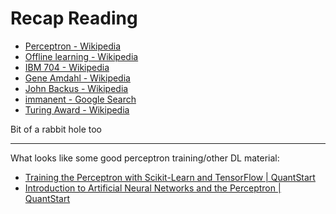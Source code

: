 # Recap Reading

- [Perceptron - Wikipedia](https://en.wikipedia.org/wiki/Perceptron#Learning_algorithm_for_a_single-layer_perceptron)
- [Offline learning - Wikipedia](https://en.wikipedia.org/wiki/Offline_learning)
- [IBM 704 - Wikipedia](https://en.wikipedia.org/wiki/IBM_704)
- [Gene Amdahl - Wikipedia](https://en.wikipedia.org/wiki/Gene_Amdahl)
- [John Backus - Wikipedia](https://en.wikipedia.org/wiki/John_Backus)
- [immanent - Google Search](https://www.google.com/search?q=immanent&client=firefox-b-d&sca_esv=ba28415142d5cdfa&sxsrf=AE3TifPOV5Lx8Sf5M-4jt7nQqj9TSkhYxQ%3A1752657187193&ei=I213aI3FC6-RhbIP-_iymAs&ved=0ahUKEwjN4rjohMGOAxWvSEEAHXu8DLMQ4dUDCBA&uact=5&oq=immanent&gs_lp=Egxnd3Mtd2l6LXNlcnAiCGltbWFuZW50MhMQABiABBiRAhixAxiKBRhGGPkBMg4QABiABBiRAhixAxiKBTILEAAYgAQYkQIYigUyBRAAGIAEMgsQABiABBiRAhiKBTIFEAAYgAQyBRAuGIAEMgUQABiABDIFEAAYgAQyBRAAGIAEMi0QABiABBiRAhixAxiKBRhGGPkBGJcFGIwFGN0EGEYY-QEY9AMY9QMY9gPYAQFIrA1QnApY8AtwAngBkAEAmAF_oAG9AaoBAzEuMbgBA8gBAPgBAZgCBKAC5AHCAgoQABiwAxjWBBhHwgINEAAYgAQYsAMYQxiKBcICDxAAGIAEGLADGEMYigUYCsICBhAAGAcYHsICBxAAGIAEGArCAgcQLhiABBgKwgItEAAYgAQYkQIYsQMYigUYRhj5ARiXBRiMBRjdBBhGGPkBGPQDGPUDGPYD2AEBmAMAiAYBkAYKugYGCAEQARgTkgcDMy4xoAecHLIHAzEuMbgH2AHCBwcyLTMuMC4xyAci&sclient=gws-wiz-serp)
- [Turing Award - Wikipedia](https://en.wikipedia.org/wiki/Turing_Award)

Bit of a rabbit hole too

***

What looks like some good perceptron training/other DL material:

- [Training the Perceptron with Scikit-Learn and TensorFlow | QuantStart](https://www.quantstart.com/articles/training-the-perceptron-with-scikit-learn-and-tensorflow/)
- [Introduction to Artificial Neural Networks and the Perceptron | QuantStart](https://www.quantstart.com/articles/introduction-to-artificial-neural-networks-and-the-perceptron/)